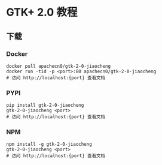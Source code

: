 # GTK+ 2.0 教程

## 下载

### Docker

```
docker pull apachecn0/gtk-2-0-jiaocheng
docker run -tid -p <port>:80 apachecn0/gtk-2-0-jiaocheng
# 访问 http://localhost:{port} 查看文档
```

### PYPI

```
pip install gtk-2-0-jiaocheng
gtk-2-0-jiaocheng <port>
# 访问 http://localhost:{port} 查看文档
```

### NPM

```
npm install -g gtk-2-0-jiaocheng
gtk-2-0-jiaocheng <port>
# 访问 http://localhost:{port} 查看文档
```